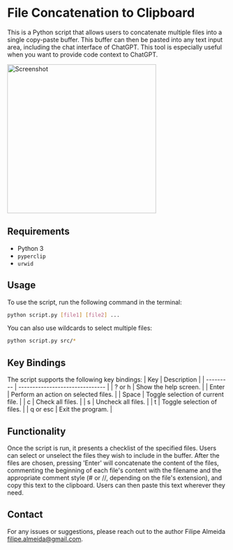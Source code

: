 # File Concatenation to Clipboard

This is a Python script that allows users to concatenate multiple files into a single copy-paste buffer. This buffer can then be pasted into any text input area, including the chat interface of ChatGPT. This tool is especially useful when you want to provide code context to ChatGPT. 

<img width="341" alt="Screenshot" src="https://github.com/filipe-m-almeida/copy-files/assets/28849172/c10f9113-c697-40ac-8cb4-c376b91596db">

## Requirements

- Python 3
- `pyperclip`
- `urwid`

## Usage

To use the script, run the following command in the terminal:

```bash
python script.py [file1] [file2] ...
```

You can also use wildcards to select multiple files:
```bash
python script.py src/*
```

## Key Bindings

The script supports the following key bindings:
| Key       | Description                     |
| --------- | ------------------------------- |
| ? or h    | Show the help screen.           |
| Enter     | Perform an action on selected files. |
| Space     | Toggle selection of current file. |
| c         | Check all files.                |
| s         | Uncheck all files.              |
| t         | Toggle selection of files.      |
| q or esc  | Exit the program.               |

## Functionality

Once the script is run, it presents a checklist of the specified files. Users can select or unselect the files they wish to include in the buffer. After the files are chosen, pressing 'Enter' will concatenate the content of the files, commenting the beginning of each file's content with the filename and the appropriate comment style (# or //, depending on the file's extension), and copy this text to the clipboard. Users can then paste this text wherever they need.

## Contact

For any issues or suggestions, please reach out to the author Filipe Almeida filipe.almeida@gmail.com.
